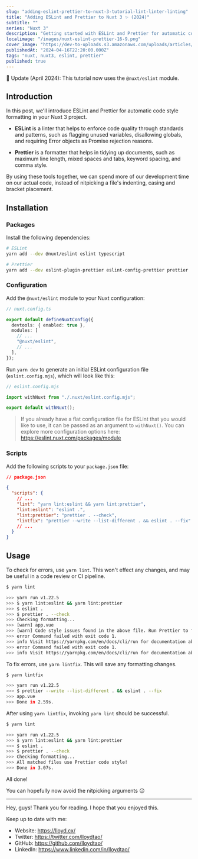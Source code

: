 ```yaml
---
slug: "adding-eslint-prettier-to-nuxt-3-tutorial-lint-linter-linting"
title: "Adding ESLint and Prettier to Nuxt 3 ✨ (2024)"
subtitle: ""
series: "Nuxt 3"
description: "Getting started with ESLint and Prettier for automatic code linting and formatting."
localimage: "/images/nuxt-eslint-prettier-16-9.png"
cover_image: "https://dev-to-uploads.s3.amazonaws.com/uploads/articles/5vzpr7348dutp0fu8dxb.png"
publishedAt: "2024-04-16T22:20:00.000Z"
tags: "nuxt, nuxt3, eslint, prettier"
published: true
---
```


🎉 Update (April 2024): This tutorial now uses the `@nuxt/eslint` module.

## Introduction

In this post, we'll introduce ESLint and Prettier for automatic code style formatting in your Nuxt 3 project.

- **ESLint** is a linter that helps to enforce code quality through standards and patterns, such as flagging unused variables, disallowing globals, and requiring Error objects as Promise rejection reasons.

- **Prettier** is a formatter that helps in tidying up documents, such as maximum line length, mixed spaces and tabs, keyword spacing, and comma style.

By using these tools together, we can spend more of our development time on our actual code, instead of nitpicking a file's indenting, casing and bracket placement.

## Installation

### Packages

Install the following dependencies:

```sh
# ESLint
yarn add --dev @nuxt/eslint eslint typescript

# Prettier
yarn add --dev eslint-plugin-prettier eslint-config-prettier prettier
```

### Configuration

Add the `@nuxt/eslint` module to your Nuxt configuration:

```ts
// nuxt.config.ts

export default defineNuxtConfig({
  devtools: { enabled: true },
  modules: [
    // ...
    "@nuxt/eslint",
    // ...
  ],
});
```

Run `yarn dev` to generate an initial ESLint configuration file (`eslint.config.mjs`), which will look like this:

```ts
// eslint.config.mjs

import withNuxt from "./.nuxt/eslint.config.mjs";

export default withNuxt();
```

> If you already have a flat configuration file for ESLint that you would like to use, it can be passed as an argument to `withNuxt()`.
> You can explore more configuration options here: https://eslint.nuxt.com/packages/module

### Scripts

Add the following scripts to your `package.json` file:

```json
// package.json

{
  "scripts": {
    // ...
    "lint": "yarn lint:eslint && yarn lint:prettier",
    "lint:eslint": "eslint .",
    "lint:prettier": "prettier . --check",
    "lintfix": "prettier --write --list-different . && eslint . --fix"
    // ...
  }
}
```

## Usage

To check for errors, use `yarn lint`. This won't effect any changes, and may be useful in a code review or CI pipeline.

```bash
$ yarn lint

>>> yarn run v1.22.5
>>> $ yarn lint:eslint && yarn lint:prettier
>>> $ eslint .
>>> $ prettier . --check
>>> Checking formatting...
>>> [warn] app.vue
>>> [warn] Code style issues found in the above file. Run Prettier to fix.
>>> error Command failed with exit code 1.
>>> info Visit https://yarnpkg.com/en/docs/cli/run for documentation about this command.
>>> error Command failed with exit code 1.
>>> info Visit https://yarnpkg.com/en/docs/cli/run for documentation about this command.
```

To fix errors, use `yarn lintfix`. This will save any formatting changes.

```bash
$ yarn lintfix

>>> yarn run v1.22.5
>>> $ prettier --write --list-different . && eslint . --fix
>>> app.vue
>>> Done in 2.59s.
```

After using `yarn lintfix`, invoking `yarn lint` should be successful.

```bash
$ yarn lint

>>> yarn run v1.22.5
>>> $ yarn lint:eslint && yarn lint:prettier
>>> $ eslint .
>>> $ prettier . --check
>>> Checking formatting...
>>> All matched files use Prettier code style!
>>> Done in 3.07s.
```

All done!

You can hopefully now avoid the nitpicking arguments 😉

---

Hey, guys! Thank you for reading. I hope that you enjoyed this.

Keep up to date with me:

- Website: https://lloyd.cx/
- Twitter: https://twitter.com/lloydtao/
- GitHub: https://github.com/lloydtao/
- LinkedIn: https://www.linkedin.com/in/lloydtao/
